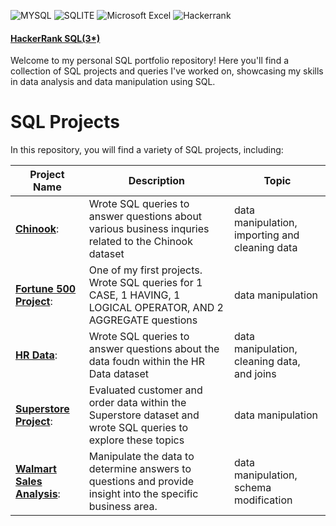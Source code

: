 ![MYSQL](https://img.shields.io/badge/MySQL-005C84?style=for-the-badge&logo=mysql&logoColor=white)
![SQLITE](https://img.shields.io/badge/SQLite-07405E?style=for-the-badge&logo=sqlite&logoColor=white)
![Microsoft Excel](https://img.shields.io/badge/Microsoft_Excel-217346?style=for-the-badge&logo=microsoft-excel&logoColor=white)
![Hackerrank](https://img.shields.io/badge/-Hackerrank-2EC866?style=for-the-badge&logo=HackerRank&logoColor=white)

#### [HackerRank SQL(3*)](https://www.hackerrank.com/profile/rich_sampson17)

Welcome to my personal SQL portfolio repository! Here you'll find a collection of SQL projects and queries I've worked on, showcasing my skills in data analysis and data manipulation using SQL.

# SQL Projects

 In this repository, you will find a variety of SQL projects, including:

Project Name  | Description   |  Topic
------------- | ------------- | ------------------
[**Chinook**](https://github.com/RSampson17/SQL/tree/main/Chinook):  | Wrote SQL queries to answer questions about various business inquries related to the Chinook dataset  | data manipulation, importing and cleaning data
[**Fortune 500 Project**](https://github.com/RSampson17/SQL/tree/main/Fortune%20500):  |  One of my first projects. Wrote SQL queries for 1 CASE, 1 HAVING, 1 LOGICAL OPERATOR, AND 2 AGGREGATE questions  |  data manipulation
[**HR Data**](https://github.com/RSampson17/SQL/tree/main/HR%20Data): | Wrote SQL queries to answer questions about the data foudn within the HR Data dataset | data manipulation, cleaning data, and joins
[**Superstore Project**](https://github.com/RSampson17/SQL/tree/main/Superstore):  |  Evaluated customer and order data within the Superstore dataset and wrote SQL queries to explore these topics  |  data manipulation
[**Walmart Sales Analysis**](https://github.com/RSampson17/SQL/tree/main/Walmart%20Sales%20Analysis):  |  Manipulate the data to determine answers to questions and provide insight into the specific business area.  |  data manipulation, schema modification



